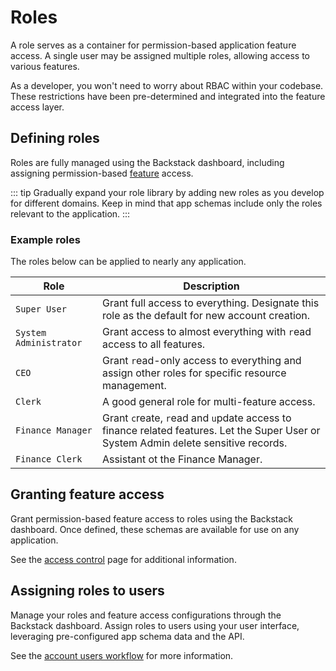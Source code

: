 # Roles
<!--@include: includes/alpha-note.md-->

A role serves as a container for permission-based application feature access. A single user may be assigned multiple roles, allowing access to various features.

As a developer, you won't need to worry about RBAC within your codebase. These restrictions have been pre-determined and integrated into the feature access layer.



## Defining roles

Roles are fully managed using the Backstack dashboard, including assigning permission-based [feature](features) access.


::: tip
Gradually expand your role library by adding new roles as you develop for different domains. Keep in mind that app schemas include only the roles relevant to the application.
:::

### Example roles

The roles below can be applied to nearly any application. 

| Role | Description |
| --- | --- |
| `Super User` | Grant full access to everything. Designate this role as the default for new account creation. |
| `System Administrator` | Grant access to almost everything with `r`ead access to all features. |
| `CEO` |  Grant `r`ead-only access to everything and assign other roles for specific resource management. |
| `Clerk` | A good general role for multi-feature access. |
| `Finance Manager` |  Grant `c`reate, `r`ead and `u`pdate access to finance related features. Let the Super User or System Admin `d`elete sensitive records. |
|  `Finance Clerk` | Assistant ot the Finance Manager. |

## Granting feature access

Grant permission-based feature access to roles using the Backstack dashboard. Once defined, these schemas are available for use on any application. 

See the [access control](access-control) page for additional information.


## Assigning roles to users

Manage your roles and feature access configurations through the Backstack dashboard. Assign roles to users using your user interface, leveraging pre-configured app schema data and the API.

<!--@include: includes/role-assignment.md-->


See the [account users workflow](account-users) for more information.

